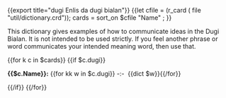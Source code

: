{{export title="dugi Enlis da dugi bialan"}}
{{let cfile = (r_card ( file "util/dictionary.crd"));
    cards = sort_on $cfile "Name" ;
}}

This dictionary gives examples of how to communicate ideas in the Dugi Bialan. It is not intended to be used strictly. If you feel another phrase or word communicates your intended meaning word, then use that.

<div >
{{for k c in $cards}}
{{if $c.dugi}}<p><b>{{$c.Name}}:</b> {{for kk w in $c.dugi}}&nbsp;-:-&nbsp; {{dict $w}}{{/for}}</p>{{/if}}
{{/for}}
</div>

